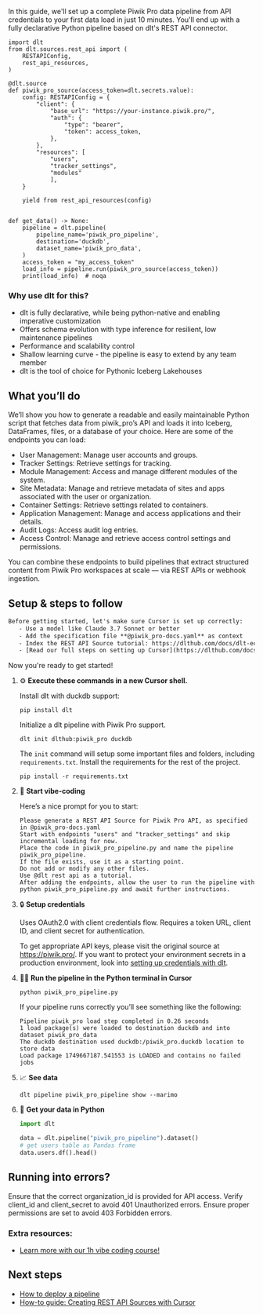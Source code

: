 In this guide, we'll set up a complete Piwik Pro data pipeline from API credentials to your first data load in just 10 minutes. You'll end up with a fully declarative Python pipeline based on dlt's REST API connector.

```python-outcome
import dlt
from dlt.sources.rest_api import (
    RESTAPIConfig,
    rest_api_resources,
)

@dlt.source
def piwik_pro_source(access_token=dlt.secrets.value):
    config: RESTAPIConfig = {
        "client": {
            "base_url": "https://your-instance.piwik.pro/",
            "auth": {
                "type": "bearer",
                "token": access_token,
            },
        },
        "resources": [
            "users",
            "tracker_settings",
            "modules"
            ],
    }

    yield from rest_api_resources(config)


def get_data() -> None:
    pipeline = dlt.pipeline(
        pipeline_name='piwik_pro_pipeline',
        destination='duckdb',
        dataset_name='piwik_pro_data', 
    )
    access_token = "my_access_token"
    load_info = pipeline.run(piwik_pro_source(access_token))
    print(load_info)  # noqa
```

### Why use dlt for this?

- dlt is fully declarative, while being python-native and enabling imperative customization
- Offers schema evolution with type inference for resilient, low maintenance pipelines
- Performance and scalability control
- Shallow learning curve - the pipeline is easy to extend by any team member
- dlt is the tool of choice for Pythonic Iceberg Lakehouses

## What you’ll do

We’ll show you how to generate a readable and easily maintainable Python script that fetches data from piwik_pro’s API and loads it into Iceberg, DataFrames, files, or a database of your choice. Here are some of the endpoints you can load:

- User Management: Manage user accounts and groups.
- Tracker Settings: Retrieve settings for tracking.
- Module Management: Access and manage different modules of the system.
- Site Metadata: Manage and retrieve metadata of sites and apps associated with the user or organization.
- Container Settings: Retrieve settings related to containers.
- Application Management: Manage and access applications and their details.
- Audit Logs: Access audit log entries.
- Access Control: Manage and retrieve access control settings and permissions.

You can combine these endpoints to build pipelines that extract structured content from Piwik Pro workspaces at scale — via REST APIs or webhook ingestion.

## Setup & steps to follow

```default
Before getting started, let's make sure Cursor is set up correctly:
   - Use a model like Claude 3.7 Sonnet or better
   - Add the specification file **@piwik_pro-docs.yaml** as context
   - Index the REST API Source tutorial: https://dlthub.com/docs/dlt-ecosystem/verified-sources/rest_api/ and add it to context as **@dlt rest api**
   - [Read our full steps on setting up Cursor](https://dlthub.com/docs/dlt-ecosystem/llm-tooling/cursor-restapi#23-configuring-cursor-with-documentation)
```

Now you're ready to get started! 

1. ⚙️ **Execute these commands in a new Cursor shell.**
    
    Install dlt with duckdb support:
    ```shell
    pip install dlt
    ```

    Initialize a dlt pipeline with Piwik Pro support.
    ```shell
    dlt init dlthub:piwik_pro duckdb
    ```

    The `init` command will setup some important files and folders, including `requirements.txt`. Install the requirements for the rest of the project.
    ```shell
    pip install -r requirements.txt
    ```
    
2. 🤠 **Start vibe-coding**
    
    Here’s a nice prompt for you to start: 
    
    ```prompt
    Please generate a REST API Source for Piwik Pro API, as specified in @piwik_pro-docs.yaml 
    Start with endpoints "users" and "tracker_settings" and skip incremental loading for now. 
    Place the code in piwik_pro_pipeline.py and name the pipeline piwik_pro_pipeline. 
    If the file exists, use it as a starting point. 
    Do not add or modify any other files. 
    Use @dlt rest api as a tutorial. 
    After adding the endpoints, allow the user to run the pipeline with python piwik_pro_pipeline.py and await further instructions.
    ```

    
3. 🔒 **Setup credentials** 
    
    Uses OAuth2.0 with client credentials flow. Requires a token URL, client ID, and client secret for authentication.
    
    To get appropriate API keys, please visit the original source at https://piwik.pro/.
    If you want to protect your environment secrets in a production environment, look into [setting up credentials with dlt](https://dlthub.com/docs/walkthroughs/add_credentials).
    
4. 🏃‍♀️ **Run the pipeline in the Python terminal in Cursor**
    
    ```shell
    python piwik_pro_pipeline.py
    ```
    
    If your pipeline runs correctly you’ll see something like the following:
    
    ```shell
    Pipeline piwik_pro load step completed in 0.26 seconds
    1 load package(s) were loaded to destination duckdb and into dataset piwik_pro_data
    The duckdb destination used duckdb:/piwik_pro.duckdb location to store data
    Load package 1749667187.541553 is LOADED and contains no failed jobs
    ```
    
5. 📈 **See data**
    
    ```shell
    dlt pipeline piwik_pro_pipeline show --marimo
    ```
    
6. 🐍 **Get your data in Python**
    
    ```python
    import dlt

   data = dlt.pipeline("piwik_pro_pipeline").dataset()
   # get users table as Pandas frame
   data.users.df().head()
    ```

## Running into errors?

Ensure that the correct organization_id is provided for API access. Verify client_id and client_secret to avoid 401 Unauthorized errors. Ensure proper permissions are set to avoid 403 Forbidden errors.

### Extra resources:

- [Learn more with our 1h vibe coding course!](https://www.youtube.com/watch?v=GGid70rnJuM)

## Next steps

- [How to deploy a pipeline](https://dlthub.com/docs/walkthroughs/deploy-a-pipeline)
- [How-to guide: Creating REST API Sources with Cursor](https://dlthub.com/docs/dlt-ecosystem/llm-tooling/cursor-restapi)